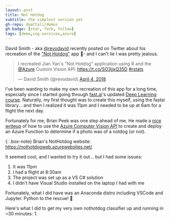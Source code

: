 ```yaml
---
layout: post
title: Not Hotdog
subtitle: the simplest version yet
gh-repo: daattali/demos
gh-badge: [star, fork, follow]
tags: [demo,cog-services,azure]
---
```


David Smith - aka [@revodavid](https://twitter.com/revodavid) recently posted on Twitter about his recreation of the ["Not Hotdog"](https://medium.com/@timanglade/how-hbos-silicon-valley-built-not-hotdog-with-mobile-tensorflow-keras-react-native-ef03260747f3) app 🌭- and I can't lie I was pretty jealous.

<blockquote class="twitter-tweet" data-lang="en"><p lang="en" dir="ltr">I recreated Jian Yan&#39;s &quot;Not Hotdog&quot; application using R and the <a href="https://twitter.com/Azure?ref_src=twsrc%5Etfw">@Azure</a> Custom Vision API: <a href="https://t.co/SO3jjxQ35D">https://t.co/SO3jjxQ35D</a> <a href="https://twitter.com/hashtag/rstats?src=hash&amp;ref_src=twsrc%5Etfw">#rstats</a></p>&mdash; David Smith (@revodavid) <a href="https://twitter.com/revodavid/status/981639949362647040?ref_src=twsrc%5Etfw">April 4, 2018</a></blockquote>
<script async src="https://platform.twitter.com/widgets.js" charset="utf-8"></script>

I've been wanting to make my own recreation of this app for a long time, especially since I started going through [fast.ai](http://www.fast.ai/)'s updated [Deep Learning course](http://course.fast.ai/).
Naturally, my first thought was to create this myself, using the fastai library... and then I realized it was 11pm and I needed to be up at 6am for a flight the next day.

Fortunately for me, Brian Peek was one step ahead of me. He made a [nice writeup](https://docs.microsoft.com/en-us/sandbox/demos/nothotdog) of how to use the [Azure Computer Vision API](https://docs.microsoft.com/en-us/azure/cognitive-services/computer-vision/) to create and deploy an Azure Function to determine if a photo was of a notdog (or not).

{: .box-note}
Brian's NotHotdog website: <https://nothotdogweb.azurewebsites.net/>

It seemed cool, and I wanted to try it out... but I had some issues:

1. It was 11pm
1. I had a flight at 8:30am
1. The project was set up as a VS C# solution
1. I didn't have Visual Studio installed on the laptop I had with me

Fortunately, what I did have was an Anaconda distro including VSCode and Jupyter. Python to the rescue! 🐍

Here's what I did to get my very own nothotdog classifier up and running in ~30 minutes:
1. 
